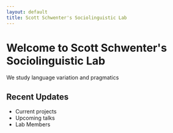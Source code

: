 ```yaml
---
layout: default
title: Scott Schwenter's Sociolinguistic Lab
---
```


<link rel="stylesheet" href="styles.css">


# Welcome to Scott Schwenter's Sociolinguistic Lab
We study language variation and pragmatics

## Recent Updates
- Current projects
- Upcoming talks
- Lab Members
